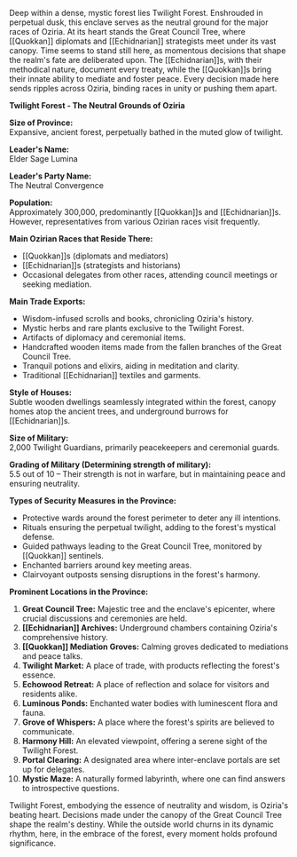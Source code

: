 Deep within a dense, mystic forest lies Twilight Forest. Enshrouded in perpetual dusk, this enclave serves as the neutral ground for the major races of Oziria. At its heart stands the Great Council Tree, where [[Quokkan]] diplomats and [[Echidnarian]] strategists meet under its vast canopy. Time seems to stand still here, as momentous decisions that shape the realm's fate are deliberated upon. The [[Echidnarian]]s, with their methodical nature, document every treaty, while the [[Quokkan]]s bring their innate ability to mediate and foster peace. Every decision made here sends ripples across Oziria, binding races in unity or pushing them apart.

**Twilight Forest - The Neutral Grounds of Oziria**

**Size of Province:**  
Expansive, ancient forest, perpetually bathed in the muted glow of twilight.

**Leader's Name:**  
Elder Sage Lumina

**Leader's Party Name:**  
The Neutral Convergence

**Population:**  
Approximately 300,000, predominantly [[Quokkan]]s and [[Echidnarian]]s. However, representatives from various Ozirian races visit frequently.

**Main Ozirian Races that Reside There:**

- [[Quokkan]]s (diplomats and mediators)
- [[Echidnarian]]s (strategists and historians)
- Occasional delegates from other races, attending council meetings or seeking mediation.

**Main Trade Exports:**

- Wisdom-infused scrolls and books, chronicling Oziria's history.
- Mystic herbs and rare plants exclusive to the Twilight Forest.
- Artifacts of diplomacy and ceremonial items.
- Handcrafted wooden items made from the fallen branches of the Great Council Tree.
- Tranquil potions and elixirs, aiding in meditation and clarity.
- Traditional [[Echidnarian]] textiles and garments.

**Style of Houses:**  
Subtle wooden dwellings seamlessly integrated within the forest, canopy homes atop the ancient trees, and underground burrows for [[Echidnarian]]s.

**Size of Military:**  
2,000 Twilight Guardians, primarily peacekeepers and ceremonial guards.

**Grading of Military (Determining strength of military):**  
5.5 out of 10 – Their strength is not in warfare, but in maintaining peace and ensuring neutrality.

**Types of Security Measures in the Province:**

- Protective wards around the forest perimeter to deter any ill intentions.
- Rituals ensuring the perpetual twilight, adding to the forest's mystical defense.
- Guided pathways leading to the Great Council Tree, monitored by [[Quokkan]] sentinels.
- Enchanted barriers around key meeting areas.
- Clairvoyant outposts sensing disruptions in the forest's harmony.

**Prominent Locations in the Province:**

1. **Great Council Tree:** Majestic tree and the enclave's epicenter, where crucial discussions and ceremonies are held.
2. **[[Echidnarian]] Archives:** Underground chambers containing Oziria's comprehensive history.
3. **[[Quokkan]] Mediation Groves:** Calming groves dedicated to mediations and peace talks.
4. **Twilight Market:** A place of trade, with products reflecting the forest's essence.
5. **Echowood Retreat:** A place of reflection and solace for visitors and residents alike.
6. **Luminous Ponds:** Enchanted water bodies with luminescent flora and fauna.
7. **Grove of Whispers:** A place where the forest's spirits are believed to communicate.
8. **Harmony Hill:** An elevated viewpoint, offering a serene sight of the Twilight Forest.
9. **Portal Clearing:** A designated area where inter-enclave portals are set up for delegates.
10. **Mystic Maze:** A naturally formed labyrinth, where one can find answers to introspective questions.

Twilight Forest, embodying the essence of neutrality and wisdom, is Oziria's beating heart. Decisions made under the canopy of the Great Council Tree shape the realm's destiny. While the outside world churns in its dynamic rhythm, here, in the embrace of the forest, every moment holds profound significance.